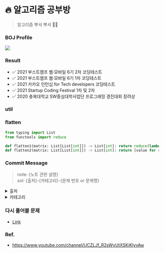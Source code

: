 #  🔥 알고리즘 공부방

> 알고리즘 뿌셔 뿌셔 👊👊

### BOJ Profile
<img align='center' src="http://mazassumnida.wtf/api/v2/generate_badge?boj=mugglim">

### Result
- ✅ 2021 부스트캠프 웹·모바일 6기 2차 코딩테스트 
- ✅ 2021 부스트캠프 웹·모바일 6기 1차 코딩테스트 
- ✅ 2021 카카오 인턴십 for Tech developers 코딩테스트 
- ✅ 2021 Startup Coding Festival 1차 및 2차 
- ✅ 2020 충북대학교 SW중심대학사업단 프로그래밍 경진대회 장려상

### util

### flatten
```python
from typing import List
from functools import reduce

def flatten1(matrix: List[List[int]]) -> List[int]: return reduce(lambda a,b:[*a,*b], matrix)
def flatten2(matrix: List[List[int]]) -> List[int]: return [value for row in matrix for value in row]
```


### Commit Message 
> note: {노트 관련 설명}  
> sol: {출처}-{카테고리}-{문제 번호 or 문제명}

<details>
<summary>출처</summary>
<div markdown="1">

| 분류  |    내용       |
|:---:|:-----------:|
|  g  |   프로그래머스    |
| boj |     백준      |
| lc  |    리트코드     |
| hr  |    해커랭크     |

</div>
</details>

<details>
<summary>카테고리</summary>
<div markdown="1">

|    분류     |        내용        |
|:---------:|:----------------:|
|    imp    |        구현        |
|   graph   |       그래프        |
|    dp     |    다이나믹 프로그래밍    |
|  string   |       문자열        |
|   array   |        배열        |
|    bit    |      비트 조작       |
|    dl     |    양방향 연결 리스트    |
|    uf     |     유니온 파인드      |
|    bs     |      이진 탐색       |
|  sorting  |        정렬        |
|    sp     |      최단 경로       |
|    tp     |      투 포인터       |
|   tree    |        트리        |
|   hash    |      해시 테이블      |
|   topo    |       위상정렬       |


</div>
</details>

### 다시 풀어볼 문제
- [Link](./problems/README.md)

### Ref.
- https://www.youtube.com/channel/UCZLJf_R2sWyUtXSKiKlyvAw